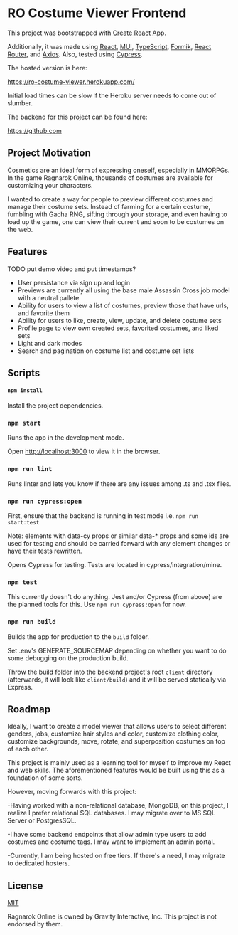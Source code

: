 # RO Costume Viewer Frontend

This project was bootstrapped with [Create React App](https://github.com/facebook/create-react-app).

Additionally, it was made using [React](https://reactjs.org/), [MUI](https://mui.com/), [TypeScript](https://www.typescriptlang.org/), [Formik](https://formik.org/), [React Router](https://reactrouter.com/), and [Axios](https://axios-http.com/). Also, tested using [Cypress](https://www.cypress.io/).

The hosted version is here:

https://ro-costume-viewer.herokuapp.com/

Initial load times can be slow if the Heroku server needs to come out of slumber.

The backend for this project can be found here:

https://github.com

## Project Motivation

Cosmetics are an ideal form of expressing oneself, especially in MMORPGs. In the game Ragnarok Online, thousands of costumes are available for customizing your characters.

I wanted to create a way for people to preview different costumes and manage their costume sets. Instead of farming for a certain costume, fumbling with Gacha RNG, sifting through your storage, and even having to load up the game, one can view their current and soon to be costumes on the web.

## Features

TODO put demo video and put timestamps?

- User persistance via sign up and login
- Previews are currently all using the base male Assassin Cross job model with a neutral pallete
- Ability for users to view a list of costumes, preview those that have urls, and favorite them
- Ability for users to like, create, view, update, and delete costume sets
- Profile page to view own created sets, favorited costumes, and liked sets
- Light and dark modes
- Search and pagination on costume list and costume set lists

## Scripts

#### `npm install`

Install the project dependencies.

### `npm start`

Runs the app in the development mode.

Open [http://localhost:3000](http://localhost:3000) to view it in the browser.

### `npm run lint`

Runs linter and lets you know if there are any issues among .ts and .tsx files.

### `npm run cypress:open`

First, ensure that the backend is running in test mode i.e. `npm run start:test`

Note: elements with data-cy props or similar data-\* props and some ids are used for testing and should be carried forward with any element changes or have their tests rewritten.

Opens Cypress for testing. Tests are located in cypress/integration/mine.

### `npm test`

This currently doesn't do anything. Jest and/or Cypress (from above) are the planned tools for this. Use `npm run cypress:open` for now.

### `npm run build`

Builds the app for production to the `build` folder.

Set .env's GENERATE_SOURCEMAP depending on whether you want to do some debugging on the production build.

Throw the build folder into the backend project's root `client` directory (afterwards, it will look like `client/build`) and it will be served statically via Express.

## Roadmap

Ideally, I want to create a model viewer that allows users to select different genders, jobs, customize hair styles and color, customize clothing color, customize backgrounds, move, rotate, and superposition costumes on top of each other.

This project is mainly used as a learning tool for myself to improve my React and web skills. The aforementioned features would be built using this as a foundation of some sorts.

However, moving forwards with this project:

-Having worked with a non-relational database, MongoDB, on this project, I realize I prefer relational SQL databases. I may migrate over to MS SQL Server or PostgresSQL.

-I have some backend endpoints that allow admin type users to add costumes and costume tags. I may want to implement an admin portal.

-Currently, I am being hosted on free tiers. If there's a need, I may migrate to dedicated hosters.

## License

[MIT](https://choosealicense.com/licenses/mit/)

Ragnarok Online is owned by Gravity Interactive, Inc. This project is not endorsed by them.
